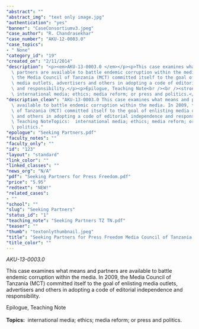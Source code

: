 ```yaml
---
"abstract": ""
"abstract_img": "text only image.jpg"
"authentication": "yes"
"banner": "CaseConsortiumv3.jpeg"
"case_author": "R. Chandrasekhar"
"case_number": "AKU-12-0003.0"
"case_topics":
- " None"
"category_id": "19"
"created_on": "2/11/2014"
"description": "<p><em>AKU-13-0003.0 </em></p><p>This case examines what means and\
  \ partners are available to battle endemic corruption within the media. In 2009,\
  \ the Media Council of Tanzania (MCT) committed itself to the goal of enlisting\
  \ media outlets, advertisers and others in adopting a code of editorial independence\
  \ and responsibility.</p><p>Epilogue, Teaching Note<br /><br /><strong>Topics:</strong>&nbsp;\
  \ international media; ethics; media reform; or press and politics.</p>"
"description_clean": "AKU-13-0003.0 This case examines what means and partners are\
  \ available to battle endemic corruption within the media. In 2009, the Media Council\
  \ of Tanzania (MCT) committed itself to the goal of enlisting media outlets, advertisers\
  \ and others in adopting a code of editorial independence and responsibility.Epilogue,\
  \ Teaching NoteTopics:  international media; ethics; media reform; or press and\
  \ politics."
"epologue": "Seeking Partners.pdf"
"faculty_notes": ""
"faculty_only": ""
"id": "123"
"layout": "standard"
"link_color": ""
"linked_classes": ""
"news_org": "N/A"
"pdf": "Seeking Partners for Press Freedom.pdf"
"price": "5.95"
"redtext": "NEW!"
"related_cases":
- ""
"school": ""
"slug": "Seeking Partners"
"status_id": "1"
"teaching_note": "Seeking Partners TZ TN.pdf"
"teaser": ""
"thumb": "textonlythumbnail.jpeg"
"title": "Seeking Partners for Press Freedom Media Council of Tanzania and DEFIR"
"title_color": ""
---
```

<p><em>AKU-13-0003.0 </em></p><p>This case examines what means and partners are available to battle endemic corruption within the media. In 2009, the Media Council of Tanzania (MCT) committed itself to the goal of enlisting media outlets, advertisers and others in adopting a code of editorial independence and responsibility.</p><p>Epilogue, Teaching Note<br /><br /><strong>Topics:</strong>&nbsp; international media; ethics; media reform; or press and politics.</p>

